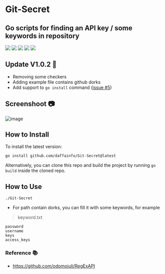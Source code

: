 # Git-Secret
## Go scripts for finding an API key / some keywords in repository
![](https://img.shields.io/github/license/daffainfo/Git-Secret)
![](https://img.shields.io/github/issues/daffainfo/Git-Secret)
![](https://img.shields.io/github/forks/daffainfo/Git-Secret)
![](https://img.shields.io/github/stars/daffainfo/Git-Secret)
![](https://img.shields.io/github/last-commit/daffainfo/Git-Secret)

## Update V1.0.2 🚀
- Removing some checkers
- Adding example file contains github dorks
- Add support to `go install` command ([issue #5](https://github.com/daffainfo/Git-Secret/issues/5))

## Screenshoot 📷

![image](https://user-images.githubusercontent.com/36522826/128018595-990a9054-3d8a-4b1b-8c70-afc901f093eb.png)

## How to Install

To install the latest version:

```
go install github.com/daffainfo/Git-Secret@latest
```

Alternatively, you can clone this repo and build the project by running
`go build` inside the cloned repo.

## How to Use

```
./Git-Secret
```

* For path contain dorks, you can fill it with some keywords, for example
> keyword.txt
```
password
username
keys
access_keys
```

### Reference 📚

- https://github.com/odomojuli/RegExAPI
